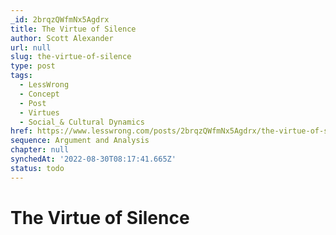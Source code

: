 ```yaml
---
_id: 2brqzQWfmNx5Agdrx
title: The Virtue of Silence
author: Scott Alexander
url: null
slug: the-virtue-of-silence
type: post
tags:
  - LessWrong
  - Concept
  - Post
  - Virtues
  - Social_& Cultural Dynamics
href: https://www.lesswrong.com/posts/2brqzQWfmNx5Agdrx/the-virtue-of-silence
sequence: Argument and Analysis
chapter: null
synchedAt: '2022-08-30T08:17:41.665Z'
status: todo
---
```


# The Virtue of Silence
